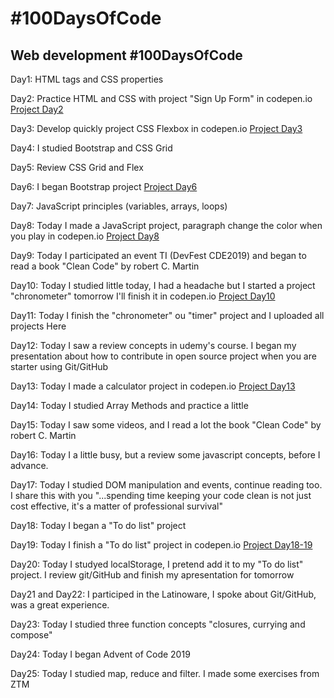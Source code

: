 <h1>#100DaysOfCode</h1>
<h2>Web development #100DaysOfCode</h2>
<p>Day1: HTML tags and CSS properties</p>
<p>Day2: Practice HTML and CSS with project "Sign Up Form" in codepen.io <a href="https://codepen.io/Andres-Ibanez/full/yLLEZBY">Project Day2</a></p>
<p>Day3: Develop quickly project CSS Flexbox in codepen.io <a href="https://codepen.io/Andres-Ibanez/full/jOOpNOO">Project Day3</a></p></p>
<p>Day4: I studied Bootstrap and CSS Grid</p>
<p>Day5: Review CSS Grid and Flex</p>
<p>Day6: I began Bootstrap project <a href="https://codepen.io/Andres-Ibanez/full/ExxppKp">Project Day6</a></p>
<p>Day7: JavaScript principles (variables, arrays, loops)</p>
<p>Day8: Today I made a JavaScript project, paragraph change the color when you play in codepen.io <a href="https://codepen.io/Andres-Ibanez/full/KKKroqd">Project Day8</a></p>
<p>Day9: Today I participated an event TI (DevFest CDE2019) and began to read a book "Clean Code" by robert C. Martin</p>
<p>Day10: Today I studied little today, I had a headache but I started a project "chronometer" tomorrow I'll finish it in codepen.io <a href="https://codepen.io/Andres-Ibanez/full/MWWzMNm">Project Day10</a></p>
<p>Day11: Today I finish the "chronometer" ou "timer" project and I uploaded all projects Here</p>
<p>Day12: Today I saw a review concepts in udemy's course. I began my presentation about how to contribute in open source project when you are starter using Git/GitHub</p>
<p>Day13: Today I made a calculator project in codepen.io <a href="https://codepen.io/Andres-Ibanez/full/gOOqQwv">Project Day13</a></p>
<p>Day14: Today I studied Array Methods and practice a little</p>
<p>Day15: Today I saw some videos, and I read a lot the book "Clean Code" by robert C. Martin</p>
<p>Day16: Today I a little busy, but a review some javascript concepts, before I advance.</p>
<p>Day17: Today I studied DOM manipulation and events, continue reading too. I share this with you "...spending time keeping your code clean is not just cost effective, it's a matter of professional survival"</p>
<p>Day18: Today I began a "To do list" project</p>
<p>Day19: Today I finish a "To do list" project in codepen.io <a href="https://codepen.io/Andres-Ibanez/full/dyyBmPr">Project Day18-19</a></p>
<p>Day20: Today I studyed localStorage, I pretend add it to my "To do list" project. I review git/GitHub and finish my apresentation for tomorrow</p>
<p>Day21 and Day22: I participed in the Latinoware, I spoke about Git/GitHub, was a great experience.</p>
<p>Day23: Today I studied three function concepts "closures, currying and compose"</p>
<p>Day24: Today I began Advent of Code 2019</p>
<p>Day25: Today I studied map, reduce and filter. I made some exercises from ZTM</p>

